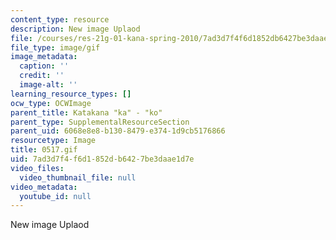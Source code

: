 ```yaml
---
content_type: resource
description: New image Uplaod
file: /courses/res-21g-01-kana-spring-2010/7ad3d7f4f6d1852db6427be3daae1d7e_0517.gif
file_type: image/gif
image_metadata:
  caption: ''
  credit: ''
  image-alt: ''
learning_resource_types: []
ocw_type: OCWImage
parent_title: Katakana "ka" - "ko"
parent_type: SupplementalResourceSection
parent_uid: 6068e8e8-b130-8479-e374-1d9cb5176866
resourcetype: Image
title: 0517.gif
uid: 7ad3d7f4-f6d1-852d-b642-7be3daae1d7e
video_files:
  video_thumbnail_file: null
video_metadata:
  youtube_id: null
---
```

New image Uplaod

